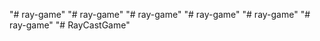 "# ray-game" 
"# ray-game" 
"# ray-game" 
"# ray-game" 
"# ray-game" 
"# ray-game" 
"# RayCastGame" 
